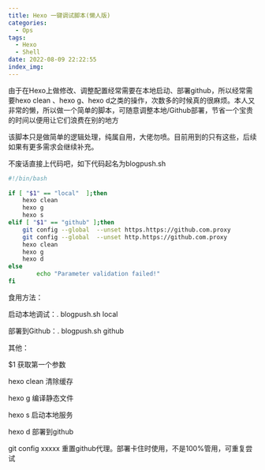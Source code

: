 ```yaml
---
title: Hexo 一键调试脚本(懒人版)
categories:
  - Ops
tags:
  - Hexo
  - Shell
date: 2022-08-09 22:22:55
index_img:
---
```

由于在Hexo上做修改、调整配置经常需要在本地启动、部署github，所以经常需要hexo clean 、hexo g、hexo d之类的操作，次数多的时候真的很麻烦。本人又非常的懒，所以做一个简单的脚本，可随意调整本地/Github部署，节省一个宝贵的时间以便用让它们浪费在别的地方
<!-- more -->
<!-- categories:Dev、Ops、Study、Sth、News-->
<!-- tags: 
Python、MySQL、LeetCode、机器学习、Linux、Big Data、Java、BlockChain、Docker、Web 、分布式、
Maven、数据结构、JVM、JavaScript、Crontab、Shell、Ubuntu、VPN、NodeJS、String、VM、Hadoop、
Life、树莓派、Git、Hexo
 -->
该脚本只是做简单的逻辑处理，纯属自用，大佬勿喷。目前用到的只有这些，后续如果有更多需求会继续补充。



不废话直接上代码吧，如下代码起名为blogpush.sh

```bash
#!/bin/bash
  
if [ "$1" == "local"  ];then
    hexo clean
    hexo g
    hexo s
elif [ "$1" == "github" ];then
    git config --global  --unset https.https://github.com.proxy
    git config --global  --unset http.https://github.com.proxy
    hexo clean
    hexo g
    hexo d
else
        echo "Parameter validation failed!"
fi
```



食用方法：

启动本地调试：. blogpush.sh local 

部署到Github：. blogpush.sh github



其他：

$1 获取第一个参数

hexo clean 清除缓存

hexo g 编译静态文件

hexo s 启动本地服务

hexo d 部署到github

git config xxxxx 重置github代理。部署卡住时使用，不是100%管用，可重复尝试
